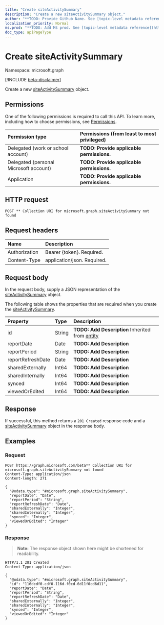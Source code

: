 ```yaml
---
title: "Create siteActivitySummary"
description: "Create a new siteActivitySummary object."
author: "**TODO: Provide Github Name. See [topic-level metadata reference](https://msgo.azurewebsites.net/add/document/guidelines/metadata.html#topic-level-metadata)**"
localization_priority: Normal
ms.prod: "**TODO: Add MS prod. See [topic-level metadata reference](https://msgo.azurewebsites.net/add/document/guidelines/metadata.html#topic-level-metadata)**"
doc_type: apiPageType
---
```


# Create siteActivitySummary
Namespace: microsoft.graph

[!INCLUDE [beta-disclaimer](../../includes/beta-disclaimer.md)]

Create a new [siteActivitySummary](../resources/siteactivitysummary.md) object.

## Permissions
One of the following permissions is required to call this API. To learn more, including how to choose permissions, see [Permissions](/graph/permissions-reference).

|Permission type|Permissions (from least to most privileged)|
|:---|:---|
|Delegated (work or school account)|**TODO: Provide applicable permissions.**|
|Delegated (personal Microsoft account)|**TODO: Provide applicable permissions.**|
|Application|**TODO: Provide applicable permissions.**|

## HTTP request

<!-- {
  "blockType": "ignored"
}
-->
``` http
POST ** Collection URI for microsoft.graph.siteActivitySummary not found
```

## Request headers
|Name|Description|
|:---|:---|
|Authorization|Bearer {token}. Required.|
|Content-Type|application/json. Required.|

## Request body
In the request body, supply a JSON representation of the [siteActivitySummary](../resources/siteactivitysummary.md) object.

The following table shows the properties that are required when you create the [siteActivitySummary](../resources/siteactivitysummary.md).

|Property|Type|Description|
|:---|:---|:---|
|id|String|**TODO: Add Description** Inherited from [entity](../resources/entity.md)|
|reportDate|Date|**TODO: Add Description**|
|reportPeriod|String|**TODO: Add Description**|
|reportRefreshDate|Date|**TODO: Add Description**|
|sharedExternally|Int64|**TODO: Add Description**|
|sharedInternally|Int64|**TODO: Add Description**|
|synced|Int64|**TODO: Add Description**|
|viewedOrEdited|Int64|**TODO: Add Description**|



## Response

If successful, this method returns a `201 Created` response code and a [siteActivitySummary](../resources/siteactivitysummary.md) object in the response body.

## Examples

### Request
<!-- {
  "blockType": "request",
  "name": "create_siteactivitysummary_from_"
}
-->
``` http
POST https://graph.microsoft.com/beta** Collection URI for microsoft.graph.siteActivitySummary not found
Content-Type: application/json
Content-length: 271

{
  "@odata.type": "#microsoft.graph.siteActivitySummary",
  "reportDate": "Date",
  "reportPeriod": "String",
  "reportRefreshDate": "Date",
  "sharedExternally": "Integer",
  "sharedInternally": "Integer",
  "synced": "Integer",
  "viewedOrEdited": "Integer"
}
```


### Response
>**Note:** The response object shown here might be shortened for readability.
<!-- {
  "blockType": "response",
  "truncated": true,
  "@odata.type": "microsoft.graph.siteActivitySummary"
}
-->
``` http
HTTP/1.1 201 Created
Content-Type: application/json

{
  "@odata.type": "#microsoft.graph.siteActivitySummary",
  "id": "116dcdf0-cdf0-116d-f0cd-6d11f0cd6d11",
  "reportDate": "Date",
  "reportPeriod": "String",
  "reportRefreshDate": "Date",
  "sharedExternally": "Integer",
  "sharedInternally": "Integer",
  "synced": "Integer",
  "viewedOrEdited": "Integer"
}
```

